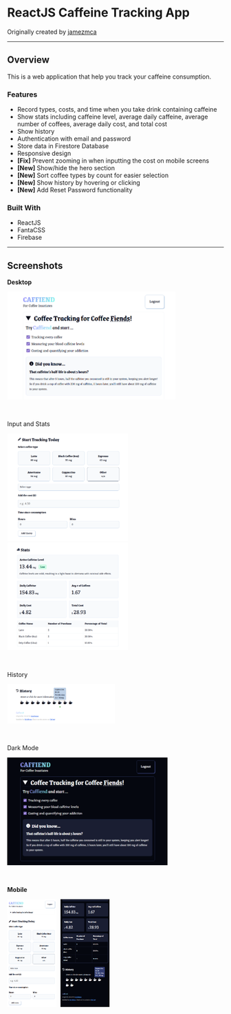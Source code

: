 # ReactJS Caffeine Tracking App

Originally created by [jamezmca](https://github.com/jamezmca)

---

## Overview

This is a web application that help you track your caffeine consumption.

### Features

- Record types, costs, and time when you take drink containing caffeine
- Show stats including caffeine level, average daily caffeine, average number of coffees, average daily cost, and total cost
- Show history
- Authentication with email and password
- Store data in Firestore Database
- Responsive design
- **[Fix]** Prevent zooming in when inputting the cost on mobile screens
- **[New]** Show/hide the hero section
- **[New]** Sort coffee types by count for easier selection
- **[New]** Show history by hovering or clicking
- **[New]** Add Reset Password functionality

### Built With

- ReactJS
- FantaCSS
- Firebase

---

## Screenshots

**Desktop**

<p>
  <img src="./public/images/caffiend-lg-1.png" height="250" style="margin-right: 5px;"/>
</p>
<br />

Input and Stats

<p>
  <img src="./public/images/caffiend-lg-2.png" height="250" style="margin-right: 5px;"/>
  <img src="./public/images/caffiend-lg-3.png" height="250"/>

  </p>
<br />

History

<p>
  <img src="./public/images/caffiend-lg-4.png" width="250" style="margin-right: 5px;"/>
</p>
<br />

Dark Mode

<p>
  <img src="./public/images/caffiend-lg-dark.png" height="250"/>
</p>
<br />

**Mobile**

<p>
  <img src="./public/images/caffiend-sm-1.png" height="250" style="margin-right: 5px;"/>
  <img src="./public/images/caffiend-sm-2.png" height="250"/>

  </p>
<br />
